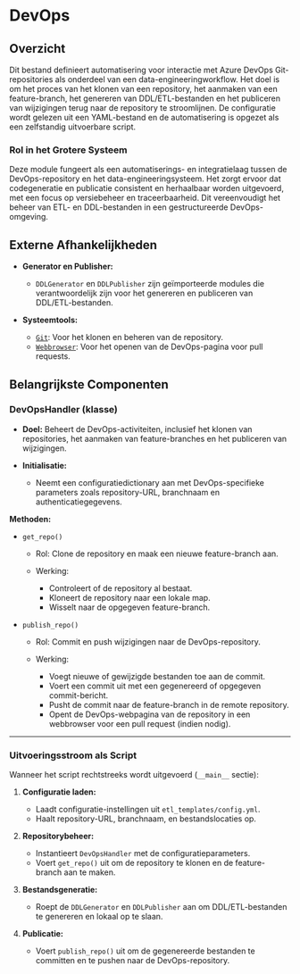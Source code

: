 # DevOps

## Overzicht

Dit bestand definieert automatisering voor interactie met Azure DevOps Git-repositories als onderdeel van een data-engineeringworkflow. Het doel is om het proces van het klonen van een repository, het aanmaken van een feature-branch, het genereren van DDL/ETL-bestanden en het publiceren van wijzigingen terug naar de repository te stroomlijnen. De configuratie wordt gelezen uit een YAML-bestand en de automatisering is opgezet als een zelfstandig uitvoerbare script.

### Rol in het Grotere Systeem

Deze module fungeert als een automatiserings- en integratielaag tussen de DevOps-repository en het data-engineeringsysteem. Het zorgt ervoor dat codegeneratie en publicatie consistent en herhaalbaar worden uitgevoerd, met een focus op versiebeheer en traceerbaarheid. Dit vereenvoudigt het beheer van ETL- en DDL-bestanden in een gestructureerde DevOps-omgeving.

## Externe Afhankelijkheden

* **Generator en Publisher:**

  * `DDLGenerator` en `DDLPublisher` zijn geïmporteerde modules die verantwoordelijk zijn voor het genereren en publiceren van DDL/ETL-bestanden.

* **Systeemtools:**

  * [`Git`](https://git-scm.com/): Voor het klonen en beheren van de repository.
  * [`Webbrowser`](https://docs.python.org/3/library/webbrowser.html): Voor het openen van de DevOps-pagina voor pull requests.

## Belangrijkste Componenten

### DevOpsHandler (klasse)

* **Doel:** Beheert de DevOps-activiteiten, inclusief het klonen van repositories, het aanmaken van feature-branches en het publiceren van wijzigingen.
* **Initialisatie:**

  * Neemt een configuratiedictionary aan met DevOps-specifieke parameters zoals repository-URL, branchnaam en authenticatiegegevens.

**Methoden:**

* `get_repo()`

  * Rol: Clone de repository en maak een nieuwe feature-branch aan.
  * Werking:

    * Controleert of de repository al bestaat.
    * Kloneert de repository naar een lokale map.
    * Wisselt naar de opgegeven feature-branch.

* `publish_repo()`

  * Rol: Commit en push wijzigingen naar de DevOps-repository.
  * Werking:

    * Voegt nieuwe of gewijzigde bestanden toe aan de commit.
    * Voert een commit uit met een gegenereerd of opgegeven commit-bericht.
    * Pusht de commit naar de feature-branch in de remote repository.
    * Opent de DevOps-webpagina van de repository in een webbrowser voor een pull request (indien nodig).

---

### Uitvoeringsstroom als Script

Wanneer het script rechtstreeks wordt uitgevoerd (`__main__` sectie):

1. **Configuratie laden:**

   * Laadt configuratie-instellingen uit `etl_templates/config.yml`.
   * Haalt repository-URL, branchnaam, en bestandslocaties op.

2. **Repositorybeheer:**

   * Instantieert `DevOpsHandler` met de configuratieparameters.
   * Voert `get_repo()` uit om de repository te klonen en de feature-branch aan te maken.

3. **Bestandsgeneratie:**

   * Roept de `DDLGenerator` en `DDLPublisher` aan om DDL/ETL-bestanden te genereren en lokaal op te slaan.

4. **Publicatie:**

   * Voert `publish_repo()` uit om de gegenereerde bestanden te committen en te pushen naar de DevOps-repository.
